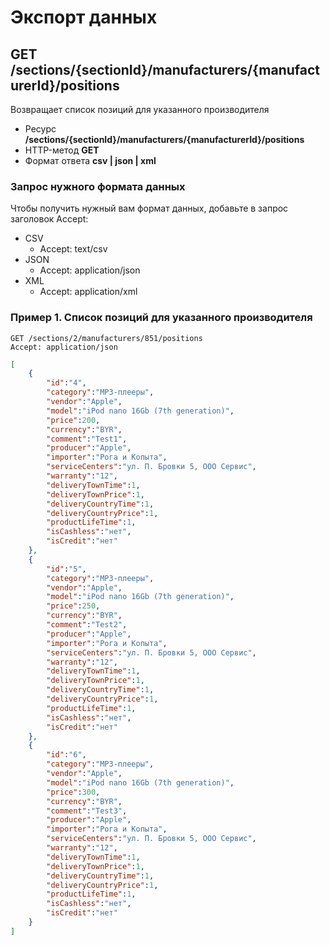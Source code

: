 # Экспорт данных

## GET /sections/{sectionId}/manufacturers/{manufacturerId}/positions

Возвращает список позиций для указанного производителя

- Ресурс **/sections/{sectionId}/manufacturers/{manufacturerId}/positions**
- HTTP-метод **GET**
- Формат ответа **csv | json | xml**

### Запрос нужного формата данных

Чтобы получить нужный вам формат данных, добавьте в запрос заголовок Accept:

- CSV
    - Accept: text/csv
- JSON
    - Accept: application/json
- XML
    - Accept: application/xml

### Пример 1. Список позиций для указанного производителя

```
GET /sections/2/manufacturers/851/positions
Accept: application/json
```

```json
[
    {
        "id":"4",
        "category":"MP3-плееры",
        "vendor":"Apple",
        "model":"iPod nano 16Gb (7th generation)",
        "price":200,
        "currency":"BYR",
        "comment":"Test1",
        "producer":"Apple",
        "importer":"Рога и Копыта",
        "serviceCenters":"ул. П. Бровки 5, ООО Сервис",
        "warranty":"12",
        "deliveryTownTime":1,
        "deliveryTownPrice":1,
        "deliveryCountryTime":1,
        "deliveryCountryPrice":1,
        "productLifeTime":1,
        "isCashless":"нет",
        "isCredit":"нет"
    },
    {
        "id":"5",
        "category":"MP3-плееры",
        "vendor":"Apple",
        "model":"iPod nano 16Gb (7th generation)",
        "price":250,
        "currency":"BYR",
        "comment":"Test2",
        "producer":"Apple",
        "importer":"Рога и Копыта",
        "serviceCenters":"ул. П. Бровки 5, ООО Сервис",
        "warranty":"12",
        "deliveryTownTime":1,
        "deliveryTownPrice":1,
        "deliveryCountryTime":1,
        "deliveryCountryPrice":1,
        "productLifeTime":1,
        "isCashless":"нет",
        "isCredit":"нет"
    },
    {
        "id":"6",
        "category":"MP3-плееры",
        "vendor":"Apple",
        "model":"iPod nano 16Gb (7th generation)",
        "price":300,
        "currency":"BYR",
        "comment":"Test3",
        "producer":"Apple",
        "importer":"Рога и Копыта",
        "serviceCenters":"ул. П. Бровки 5, ООО Сервис",
        "warranty":"12",
        "deliveryTownTime":1,
        "deliveryTownPrice":1,
        "deliveryCountryTime":1,
        "deliveryCountryPrice":1,
        "productLifeTime":1,
        "isCashless":"нет",
        "isCredit":"нет"
    }
]
```
